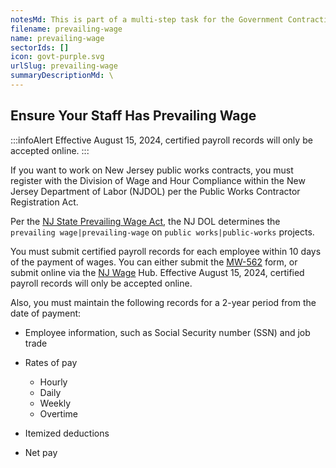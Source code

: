 ```yaml
---
notesMd: This is part of a multi-step task for the Government Contracting quick action
filename: prevailing-wage
name: prevailing-wage
sectorIds: []
icon: govt-purple.svg
urlSlug: prevailing-wage
summaryDescriptionMd: \
---
```


## Ensure Your Staff Has Prevailing Wage

:::infoAlert
Effective August 15, 2024, certified payroll records will only be accepted online.
:::

If you want to work on New Jersey public works contracts, you must register with the Division of Wage and Hour Compliance within the New Jersey Department of Labor (NJDOL) per the Public Works Contractor Registration Act.

Per the [NJ State Prevailing Wage Act](https://www.nj.gov/labor/wageandhour/tools-resources/laws/prevailingwageact.shtml), the NJ DOL determines the `prevailing wage|prevailing-wage` on `public works|public-works` projects.

You must submit certified payroll records for each employee within 10 days of the payment of wages. You can either submit the [MW-562](<https://www.nj.gov/labor/wageandhour/assets/PDFs/wagehub/MW-562%20(6-23)%20PayrollCert-PublicWorks.pdf>) form, or submit online via the [NJ Wage](https://njwages.nj.gov/) Hub. Effective August 15, 2024, certified payroll records will only be accepted online.

Also, you must maintain the following records for a 2-year period from the date of payment:

- Employee information, such as Social Security number (SSN) and job trade
- Rates of pay

  - Hourly
  - Daily
  - Weekly
  - Overtime

- Itemized deductions
- Net pay

